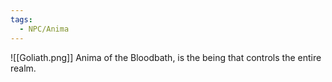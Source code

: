 ```yaml
---
tags:
  - NPC/Anima
---
```

![[Goliath.png]]
Anima of the Bloodbath, is the being that controls the entire realm. 